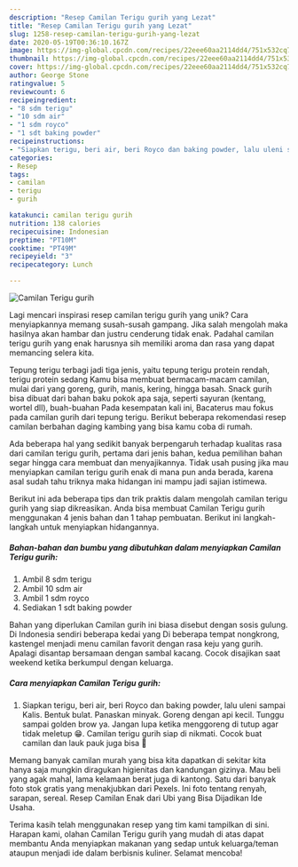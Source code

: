 ```yaml
---
description: "Resep Camilan Terigu gurih yang Lezat"
title: "Resep Camilan Terigu gurih yang Lezat"
slug: 1258-resep-camilan-terigu-gurih-yang-lezat
date: 2020-05-19T00:36:10.167Z
image: https://img-global.cpcdn.com/recipes/22eee60aa2114dd4/751x532cq70/camilan-terigu-gurih-foto-resep-utama.jpg
thumbnail: https://img-global.cpcdn.com/recipes/22eee60aa2114dd4/751x532cq70/camilan-terigu-gurih-foto-resep-utama.jpg
cover: https://img-global.cpcdn.com/recipes/22eee60aa2114dd4/751x532cq70/camilan-terigu-gurih-foto-resep-utama.jpg
author: George Stone
ratingvalue: 5
reviewcount: 6
recipeingredient:
- "8 sdm terigu"
- "10 sdm air"
- "1 sdm royco"
- "1 sdt baking powder"
recipeinstructions:
- "Siapkan terigu, beri air, beri Royco dan baking powder, lalu uleni sampai Kalis. Bentuk bulat. Panaskan minyak. Goreng dengan api kecil. Tunggu sampai golden brow ya. Jangan lupa ketika menggoreng di tutup agar tidak meletup 😁. Camilan terigu gurih siap di nikmati. Cocok buat camilan dan lauk pauk juga bisa 🤗"
categories:
- Resep
tags:
- camilan
- terigu
- gurih

katakunci: camilan terigu gurih 
nutrition: 138 calories
recipecuisine: Indonesian
preptime: "PT10M"
cooktime: "PT49M"
recipeyield: "3"
recipecategory: Lunch

---
```



![Camilan Terigu gurih](https://img-global.cpcdn.com/recipes/22eee60aa2114dd4/751x532cq70/camilan-terigu-gurih-foto-resep-utama.jpg)

Lagi mencari inspirasi resep camilan terigu gurih yang unik? Cara menyiapkannya memang susah-susah gampang. Jika salah mengolah maka hasilnya akan hambar dan justru cenderung tidak enak. Padahal camilan terigu gurih yang enak harusnya sih memiliki aroma dan rasa yang dapat memancing selera kita.

Tepung terigu terbagi jadi tiga jenis, yaitu tepung terigu protein rendah, terigu protein sedang Kamu bisa membuat bermacam-macam camilan, mulai dari yang goreng, gurih, manis, kering, hingga basah. Snack gurih bisa dibuat dari bahan baku pokok apa saja, seperti sayuran (kentang, wortel dll), buah-buahan Pada kesempatan kali ini, Bacaterus mau fokus pada camilan gurih dari tepung terigu. Berikut beberapa rekomendasi resep camilan berbahan daging kambing yang bisa kamu coba di rumah.

Ada beberapa hal yang sedikit banyak berpengaruh terhadap kualitas rasa dari camilan terigu gurih, pertama dari jenis bahan, kedua pemilihan bahan segar hingga cara membuat dan menyajikannya. Tidak usah pusing jika mau menyiapkan camilan terigu gurih enak di mana pun anda berada, karena asal sudah tahu triknya maka hidangan ini mampu jadi sajian istimewa.


Berikut ini ada beberapa tips dan trik praktis dalam mengolah camilan terigu gurih yang siap dikreasikan. Anda bisa membuat Camilan Terigu gurih menggunakan 4 jenis bahan dan 1 tahap pembuatan. Berikut ini langkah-langkah untuk menyiapkan hidangannya.

<!--inarticleads1-->

##### Bahan-bahan dan bumbu yang dibutuhkan dalam menyiapkan Camilan Terigu gurih:

1. Ambil 8 sdm terigu
1. Ambil 10 sdm air
1. Ambil 1 sdm royco
1. Sediakan 1 sdt baking powder


Bahan yang diperlukan Camilan gurih ini biasa disebut dengan sosis gulung. Di Indonesia sendiri beberapa kedai yang Di beberapa tempat nongkrong, kastengel menjadi menu camilan favorit dengan rasa keju yang gurih. Apalagi disantap bersamaan dengan sambal kacang. Cocok disajikan saat weekend ketika berkumpul dengan keluarga. 

<!--inarticleads2-->

##### Cara menyiapkan Camilan Terigu gurih:

1. Siapkan terigu, beri air, beri Royco dan baking powder, lalu uleni sampai Kalis. Bentuk bulat. Panaskan minyak. Goreng dengan api kecil. Tunggu sampai golden brow ya. Jangan lupa ketika menggoreng di tutup agar tidak meletup 😁. Camilan terigu gurih siap di nikmati. Cocok buat camilan dan lauk pauk juga bisa 🤗


Memang banyak camilan murah yang bisa kita dapatkan di sekitar kita hanya saja mungkin diragukan higienitas dan kandungan gizinya. Mau beli yang agak mahal, lama kelamaan berat juga di kantong. Satu dari banyak foto stok gratis yang menakjubkan dari Pexels. Ini foto tentang renyah, sarapan, sereal. Resep Camilan Enak dari Ubi yang Bisa Dijadikan Ide Usaha. 

Terima kasih telah menggunakan resep yang tim kami tampilkan di sini. Harapan kami, olahan Camilan Terigu gurih yang mudah di atas dapat membantu Anda menyiapkan makanan yang sedap untuk keluarga/teman ataupun menjadi ide dalam berbisnis kuliner. Selamat mencoba!
